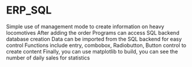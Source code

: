 # ERP_SQL
Simple use of management mode to create information on heavy locomotives
After adding the order Programs can access SQL backend database creation
Data can be imported from the SQL backend for easy control
Functions include entry, combobox, Radiobutton, Button control to create content
Finally, you can use matplotlib to build, you can see the number of daily sales for statistics
